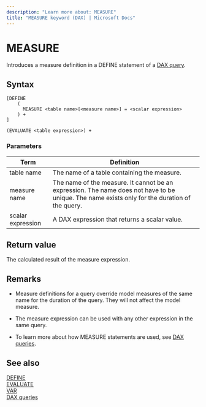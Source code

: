 ```yaml
---
description: "Learn more about: MEASURE"
title: "MEASURE keyword (DAX) | Microsoft Docs"
---
```

# MEASURE

Introduces a measure definition in a DEFINE statement of a [DAX query](dax-queries.md).

## Syntax

```dax
[DEFINE 
    (
      MEASURE <table name>[<measure name>] = <scalar expression>
    ) + 
]

(EVALUATE <table expression>) +
```

### Parameters

|Term  |Definition  |
|---------|---------|
|  table name     |   The name of a table containing the measure.  |
|  measure name     |  The name of the measure. It cannot be an expression. The name does not have to be unique. The name exists only for the duration of the query.   |
|  scalar expression     | A DAX expression that returns a scalar value.  |

## Return value

The calculated result of the measure expression.

## Remarks

- Measure definitions for a query override model measures of the same name for the duration of the query. They will not affect the model measure.

- The measure expression can be used with any other expression in the same query.

- To learn more about how MEASURE statements are used, see [DAX queries](dax-queries.md).

## See also

[DEFINE](define-statement-dax.md)  
[EVALUATE](evaluate-statement-dax.md)  
[VAR](var-dax.md)  
[DAX queries](dax-queries.md)  
